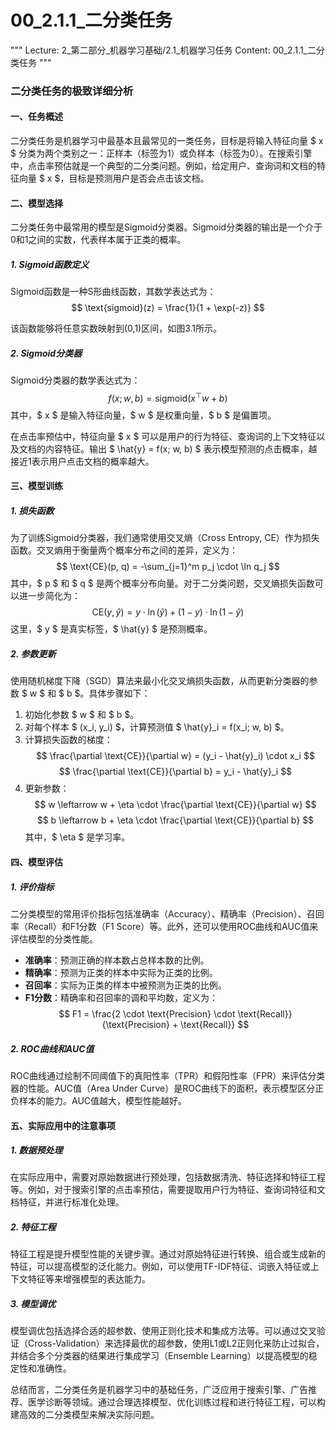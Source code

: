 # 00_2.1.1_二分类任务

"""
Lecture: 2_第二部分_机器学习基础/2.1_机器学习任务
Content: 00_2.1.1_二分类任务
"""

### 二分类任务的极致详细分析

#### 一、任务概述
二分类任务是机器学习中最基本且最常见的一类任务，目标是将输入特征向量 $ x $ 分类为两个类别之一：正样本（标签为1）或负样本（标签为0）。在搜索引擎中，点击率预估就是一个典型的二分类问题。例如，给定用户、查询词和文档的特征向量 $ x $，目标是预测用户是否会点击该文档。

#### 二、模型选择
二分类任务中最常用的模型是Sigmoid分类器。Sigmoid分类器的输出是一个介于0和1之间的实数，代表样本属于正类的概率。

##### 1. Sigmoid函数定义
Sigmoid函数是一种S形曲线函数，其数学表达式为：
$$ \text{sigmoid}(z) = \frac{1}{1 + \exp(-z)} $$

该函数能够将任意实数映射到(0,1)区间，如图3.1所示。

##### 2. Sigmoid分类器
Sigmoid分类器的数学表达式为：
$$ f(x; w, b) = \text{sigmoid}(x^\top w + b) $$
其中，$ x $ 是输入特征向量，$ w $ 是权重向量，$ b $ 是偏置项。

在点击率预估中，特征向量 $ x $ 可以是用户的行为特征、查询词的上下文特征以及文档的内容特征。输出 $ \hat{y} = f(x; w, b) $ 表示模型预测的点击概率，越接近1表示用户点击文档的概率越大。

#### 三、模型训练

##### 1. 损失函数
为了训练Sigmoid分类器，我们通常使用交叉熵（Cross Entropy, CE）作为损失函数。交叉熵用于衡量两个概率分布之间的差异，定义为：
$$ \text{CE}(p, q) = -\sum_{j=1}^m p_j \cdot \ln q_j $$
其中，$ p $ 和 $ q $ 是两个概率分布向量。对于二分类问题，交叉熵损失函数可以进一步简化为：
$$ \text{CE}(y, \hat{y}) = y \cdot \ln(\hat{y}) + (1 - y) \cdot \ln(1 - \hat{y}) $$
这里，$ y $ 是真实标签，$ \hat{y} $ 是预测概率。

##### 2. 参数更新
使用随机梯度下降（SGD）算法来最小化交叉熵损失函数，从而更新分类器的参数 $ w $ 和 $ b $。具体步骤如下：
1. 初始化参数 $ w $ 和 $ b $。
2. 对每个样本 $ (x_i, y_i) $，计算预测值 $ \hat{y}_i = f(x_i; w, b) $。
3. 计算损失函数的梯度：
   $$ \frac{\partial \text{CE}}{\partial w} = (y_i - \hat{y}_i) \cdot x_i $$
   $$ \frac{\partial \text{CE}}{\partial b} = y_i - \hat{y}_i $$
4. 更新参数：
   $$ w \leftarrow w + \eta \cdot \frac{\partial \text{CE}}{\partial w} $$
   $$ b \leftarrow b + \eta \cdot \frac{\partial \text{CE}}{\partial b} $$
   其中，$ \eta $ 是学习率。

#### 四、模型评估

##### 1. 评价指标
二分类模型的常用评价指标包括准确率（Accuracy）、精确率（Precision）、召回率（Recall）和F1分数（F1 Score）等。此外，还可以使用ROC曲线和AUC值来评估模型的分类性能。

- **准确率**：预测正确的样本数占总样本数的比例。
- **精确率**：预测为正类的样本中实际为正类的比例。
- **召回率**：实际为正类的样本中被预测为正类的比例。
- **F1分数**：精确率和召回率的调和平均数，定义为：
  $$ F1 = \frac{2 \cdot \text{Precision} \cdot \text{Recall}}{\text{Precision} + \text{Recall}} $$

##### 2. ROC曲线和AUC值
ROC曲线通过绘制不同阈值下的真阳性率（TPR）和假阳性率（FPR）来评估分类器的性能。AUC值（Area Under Curve）是ROC曲线下的面积，表示模型区分正负样本的能力。AUC值越大，模型性能越好。

#### 五、实际应用中的注意事项

##### 1. 数据预处理
在实际应用中，需要对原始数据进行预处理，包括数据清洗、特征选择和特征工程等。例如，对于搜索引擎的点击率预估，需要提取用户行为特征、查询词特征和文档特征，并进行标准化处理。

##### 2. 特征工程
特征工程是提升模型性能的关键步骤。通过对原始特征进行转换、组合或生成新的特征，可以提高模型的泛化能力。例如，可以使用TF-IDF特征、词嵌入特征或上下文特征等来增强模型的表达能力。

##### 3. 模型调优
模型调优包括选择合适的超参数、使用正则化技术和集成方法等。可以通过交叉验证（Cross-Validation）来选择最优的超参数，使用L1或L2正则化来防止过拟合，并结合多个分类器的结果进行集成学习（Ensemble Learning）以提高模型的稳定性和准确性。

总结而言，二分类任务是机器学习中的基础任务，广泛应用于搜索引擎、广告推荐、医学诊断等领域。通过合理选择模型、优化训练过程和进行特征工程，可以构建高效的二分类模型来解决实际问题。
